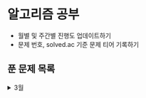 # 알고리즘 공부
- 월별 및 주간별 진행도 업데이트하기
- 문제 번호, solved.ac 기준 문제 티어 기록하기

## 푼 문제 목록 
<details>
<summary>3월</summary>
<div markdown="1">

  
  
|번호|티어|제목|
|--|--|3
|1|1|3
|2|10|3
</div>
</details>




